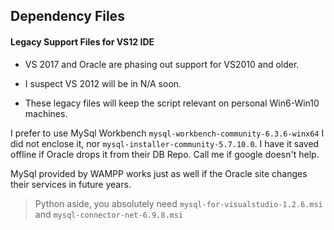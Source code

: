 ## Dependency Files

#### Legacy Support Files for VS12 IDE

* VS 2017 and Oracle are phasing out support for VS2010 and older.

* I suspect VS 2012 will be in N/A soon.

* These legacy files will keep the script relevant on personal Win6-Win10 machines.

I prefer to use MySql Workbench ```mysql-workbench-community-6.3.6-winx64``` I did not enclose it, nor ```mysql-installer-community-5.7.10.0```. I have it saved offline if Oracle drops it from their DB Repo. Call me if google doesn't help.

MySql provided by WAMPP works just as well if the Oracle site changes their services in future years.

> Python aside, you absolutely need ```mysql-for-visualstudio-1.2.6.msi``` and ```mysql-connector-net-6.9.8.msi```
